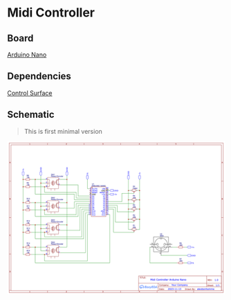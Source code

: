 # Midi Controller

## Board

[Arduino Nano](https://docs.arduino.cc/hardware/nano)

## Dependencies

[Control Surface](https://tttapa.github.io/Control-Surface-doc)

## Schematic

> This is first minimal version

![](schematic_nano.png)
